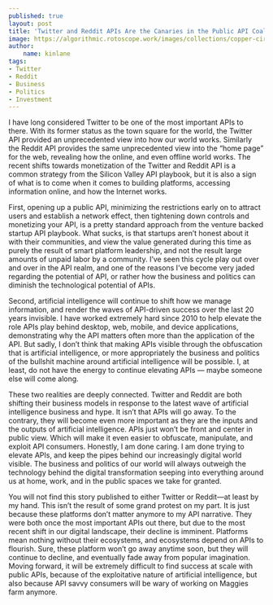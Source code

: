 ```yaml
---
published: true
layout: post
title: 'Twitter and Reddit APIs Are the Canaries in the Public API Coal Mine'
image: https://algorithmic.rotoscope.work/images/collections/copper-circuit/spewing.jpg
author:
    name: kinlane
tags:
- Twitter
- Reddit
- Business
- Politics
- Investment
---
```

I have long considered Twitter to be one of the most important APIs to there. With its former status as the town square for the world, the Twitter API provided an unprecedented view into how our world works. Similarly the Reddit API provides the same unprecedented view into the “home page” for the web, revealing how the online, and even offline world works. The recent shifts towards monetization of the Twitter and Reddit API is a common strategy from the Silicon Valley API playbook, but it is also a sign of what is to come when it comes to building platforms, accessing information online, and how the Internet works.

First, opening up a public API, minimizing the restrictions early on to attract users and establish a network effect, then tightening down controls and monetizing your API, is a pretty standard approach from the venture backed startup API playbook. What sucks, is that startups aren’t honest about it with their communities, and view the value generated during this time as purely the result of smart platform leadership, and not the result large amounts of unpaid labor by a community. I’ve seen this cycle play out over and over in the API realm, and one of the reasons I’ve become very jaded regarding the potential of API, or rather how the business and politics can diminish the technological potential of APIs. 

Second, artificial intelligence will continue to shift how we manage information, and render the waves of API-driven success over the last 20 years invisible. I have worked extremely hard since 2010 to help elevate the role APIs play behind desktop, web, mobile, and device applications, demonstrating why the API matters often more than the application of the API. But sadly, I don’t think that making APIs visible through the obfuscation that is artificial intelligence, or more appropriately the business and politics of the bullshit machine around artificial intelligence will be possible. I, at least, do not have the energy to continue elevating APIs — maybe someone else will come along.

These two realities are deeply connected. Twitter and Reddit are both shifting their business models in response to the latest wave of artificial intelligence business and hype. It isn’t that APIs will go away. To the contrary, they will become even more important as they are the inputs and the outputs of artificial intelligence. APIs just won’t be front and center in public view. Which will make it even easier to obfuscate, manipulate, and exploit API consumers. Honestly, I am done caring. I am done trying to elevate APIs, and keep the pipes behind our increasingly digital world visible. The business and politics of our world will always outweigh the technology behind the digital transformation seeping into everything around us at home, work, and in the public spaces we take for granted.

You will not find this story published to either Twitter or Reddit—at least by my hand. This isn’t the result of some grand protest on my part. It is just because these platforms don’t matter anymore to my API narrative. They were both once the most important APIs out there, but due to the most recent shift in our digital landscape, their decline is imminent. Platforms mean nothing without their ecosystems, and ecosystems depend on APIs to flourish. Sure, these platform won’t go away anytime soon, but they will continue to decline, and eventually fade away from popular imagination. Moving forward, it will be extremely difficult to find success at scale with public APIs, because of the exploitative nature of artificial intelligence, but also because API savvy consumers will be wary of working on Maggies farm anymore.
